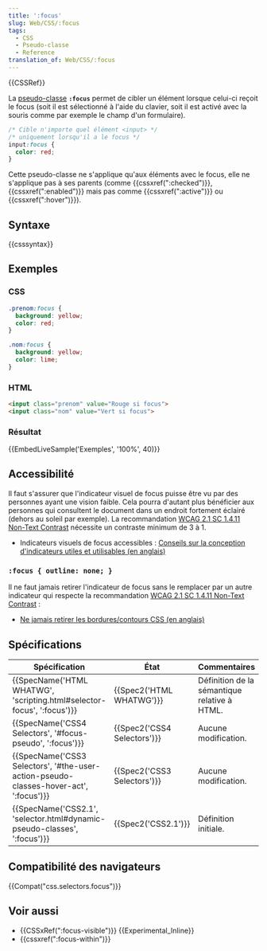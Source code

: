 ```yaml
---
title: ':focus'
slug: Web/CSS/:focus
tags:
  - CSS
  - Pseudo-classe
  - Reference
translation_of: Web/CSS/:focus
---
```

{{CSSRef}}

La [pseudo-classe](/fr/docs/Web/CSS/Pseudo-classes) **`:focus`** permet de cibler un élément lorsque celui-ci reçoit le focus (soit il est sélectionné à l'aide du clavier, soit il est activé avec la souris comme par exemple le champ d'un formulaire).

```css
/* Cible n'importe quel élément <input> */
/* uniquement lorsqu'il a le focus */
input:focus {
  color: red;
}
```

Cette pseudo-classe ne s'applique qu'aux éléments avec le focus, elle ne s'applique pas à ses parents (comme {{cssxref(":checked")}}, {{cssxref(":enabled")}} mais pas comme {{cssxref(":active")}} ou {{cssxref(":hover")}}).

## Syntaxe

{{csssyntax}}

## Exemples

### CSS

```css
.prenom:focus {
  background: yellow;
  color: red;
}

.nom:focus {
  background: yellow;
  color: lime;
}
```

### HTML

```html
<input class="prenom" value="Rouge si focus">
<input class="nom" value="Vert si focus">
```

### Résultat

{{EmbedLiveSample('Exemples', '100%', 40)}}

## Accessibilité

Il faut s'assurer que l'indicateur visuel de focus puisse être vu par des personnes ayant une vision faible. Cela pourra d'autant plus bénéficier aux personnes qui consultent le document dans un endroit fortement éclairé (dehors au soleil par exemple). La recommandation [WCAG 2.1 SC 1.4.11 Non-Text Contrast](https://www.w3.org/WAI/WCAG21/Understanding/non-text-contrast.html) nécessite un contraste minimum de 3 à 1.

- Indicateurs visuels de focus accessibles : [Conseils sur la conception d'indicateurs utiles et utilisables (en anglais)](https://www.deque.com/blog/give-site-focus-tips-designing-usable-focus-indicators/)

### `:focus { outline: none; }`

Il ne faut jamais retirer l'indicateur de focus sans le remplacer par un autre indicateur qui respecte la recommandation [WCAG 2.1 SC 1.4.11 Non-Text Contrast](https://www.w3.org/WAI/WCAG21/Understanding/non-text-contrast.html) :

- [Ne jamais retirer les bordures/contours CSS (en anglais)](https://a11yproject.com/posts/never-remove-css-outlines/)

## Spécifications

| Spécification                                                                                                    | État                                 | Commentaires                                 |
| ---------------------------------------------------------------------------------------------------------------- | ------------------------------------ | -------------------------------------------- |
| {{SpecName('HTML WHATWG', 'scripting.html#selector-focus', ':focus')}}                     | {{Spec2('HTML WHATWG')}}     | Définition de la sémantique relative à HTML. |
| {{SpecName('CSS4 Selectors', '#focus-pseudo', ':focus')}}                                     | {{Spec2('CSS4 Selectors')}} | Aucune modification.                         |
| {{SpecName('CSS3 Selectors', '#the-user-action-pseudo-classes-hover-act', ':focus')}} | {{Spec2('CSS3 Selectors')}} | Aucune modification.                         |
| {{SpecName('CSS2.1', 'selector.html#dynamic-pseudo-classes', ':focus')}}                 | {{Spec2('CSS2.1')}}             | Définition initiale.                         |

## Compatibilité des navigateurs

{{Compat("css.selectors.focus")}}

## Voir aussi

- {{CSSxRef(":focus-visible")}} {{Experimental_Inline}}
- {{cssxref(":focus-within")}}
